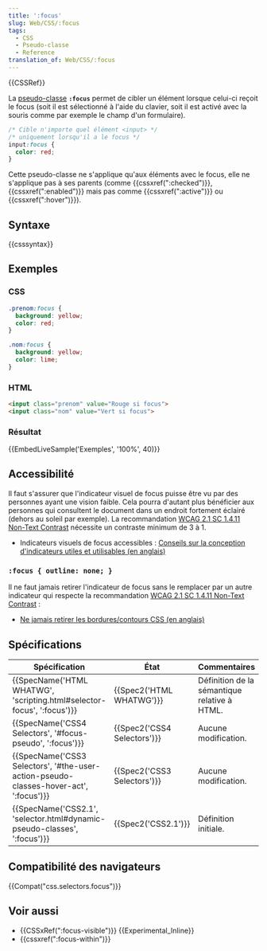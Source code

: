 ```yaml
---
title: ':focus'
slug: Web/CSS/:focus
tags:
  - CSS
  - Pseudo-classe
  - Reference
translation_of: Web/CSS/:focus
---
```

{{CSSRef}}

La [pseudo-classe](/fr/docs/Web/CSS/Pseudo-classes) **`:focus`** permet de cibler un élément lorsque celui-ci reçoit le focus (soit il est sélectionné à l'aide du clavier, soit il est activé avec la souris comme par exemple le champ d'un formulaire).

```css
/* Cible n'importe quel élément <input> */
/* uniquement lorsqu'il a le focus */
input:focus {
  color: red;
}
```

Cette pseudo-classe ne s'applique qu'aux éléments avec le focus, elle ne s'applique pas à ses parents (comme {{cssxref(":checked")}}, {{cssxref(":enabled")}} mais pas comme {{cssxref(":active")}} ou {{cssxref(":hover")}}).

## Syntaxe

{{csssyntax}}

## Exemples

### CSS

```css
.prenom:focus {
  background: yellow;
  color: red;
}

.nom:focus {
  background: yellow;
  color: lime;
}
```

### HTML

```html
<input class="prenom" value="Rouge si focus">
<input class="nom" value="Vert si focus">
```

### Résultat

{{EmbedLiveSample('Exemples', '100%', 40)}}

## Accessibilité

Il faut s'assurer que l'indicateur visuel de focus puisse être vu par des personnes ayant une vision faible. Cela pourra d'autant plus bénéficier aux personnes qui consultent le document dans un endroit fortement éclairé (dehors au soleil par exemple). La recommandation [WCAG 2.1 SC 1.4.11 Non-Text Contrast](https://www.w3.org/WAI/WCAG21/Understanding/non-text-contrast.html) nécessite un contraste minimum de 3 à 1.

- Indicateurs visuels de focus accessibles : [Conseils sur la conception d'indicateurs utiles et utilisables (en anglais)](https://www.deque.com/blog/give-site-focus-tips-designing-usable-focus-indicators/)

### `:focus { outline: none; }`

Il ne faut jamais retirer l'indicateur de focus sans le remplacer par un autre indicateur qui respecte la recommandation [WCAG 2.1 SC 1.4.11 Non-Text Contrast](https://www.w3.org/WAI/WCAG21/Understanding/non-text-contrast.html) :

- [Ne jamais retirer les bordures/contours CSS (en anglais)](https://a11yproject.com/posts/never-remove-css-outlines/)

## Spécifications

| Spécification                                                                                                    | État                                 | Commentaires                                 |
| ---------------------------------------------------------------------------------------------------------------- | ------------------------------------ | -------------------------------------------- |
| {{SpecName('HTML WHATWG', 'scripting.html#selector-focus', ':focus')}}                     | {{Spec2('HTML WHATWG')}}     | Définition de la sémantique relative à HTML. |
| {{SpecName('CSS4 Selectors', '#focus-pseudo', ':focus')}}                                     | {{Spec2('CSS4 Selectors')}} | Aucune modification.                         |
| {{SpecName('CSS3 Selectors', '#the-user-action-pseudo-classes-hover-act', ':focus')}} | {{Spec2('CSS3 Selectors')}} | Aucune modification.                         |
| {{SpecName('CSS2.1', 'selector.html#dynamic-pseudo-classes', ':focus')}}                 | {{Spec2('CSS2.1')}}             | Définition initiale.                         |

## Compatibilité des navigateurs

{{Compat("css.selectors.focus")}}

## Voir aussi

- {{CSSxRef(":focus-visible")}} {{Experimental_Inline}}
- {{cssxref(":focus-within")}}
